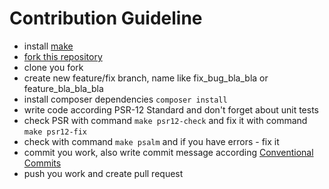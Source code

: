 # Contribution Guideline

- install [make](https://man7.org/linux/man-pages/man1/make.1.html)
- [fork this repository](https://github.com/setnemo/autogenerated-messages/fork)
- clone you fork
- create new feature/fix branch, name like fix_bug_bla_bla or feature_bla_bla_bla
- install composer dependencies `composer install`
- write code according PSR-12 Standard and don't forget about unit tests
- check PSR with command `make psr12-check` and fix it with command `make psr12-fix`
- check with command `make psalm` and if you have errors - fix it
- commit you work, also write commit message according [Conventional Commits](https://www.conventionalcommits.org/en/v1.0.0/)
- push you work and create pull request
